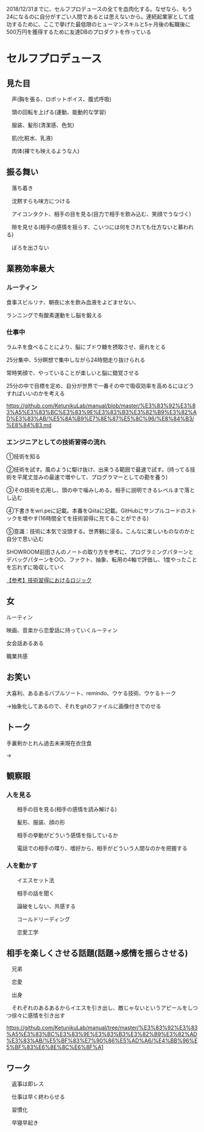 2018/12/31までに、セルフプロデュースの全てを血肉化する。なぜなら、もう24になるのに自分がすごい人間であるとは思えないから。連続起業家として成功するために、ここで挙げた最低限のヒューマンスキルと5ヶ月後の転職後に500万円を獲得するために友達DBのプロダクトを作っている

# セルフプロデュース

## 見た目

　声(胸を張る、ロボットボイス、腹式呼吸)

　頭の回転を上げる(運動、能動的な学習)

　服装、髪形(清潔感、色気)

　肌(化粧水、乳液)

　肉体(裸でも映えるような人)

## 振る舞い

　落ち着き

　沈黙すらも味方につける

　アイコンタクト、相手の目を見る(目力で相手を飲み込む、笑顔でうなづく)

　隙を見せる(相手の感情を揺らす、こいつには何をされても仕方ないと慕われる)

　ぼろを出さない
 
## 業務効率最大

### ルーティン
  食事スピルリナ、朝夜に水を飲み血液をよどませない、

  ランニングで有酸素運動をし脳を鍛える

### 仕事中
  ラムネを食べることにより、脳にブドウ糖を摂取させ、疲れをとる

  25分集中、5分瞑想で集中しながら24時間走り抜けられる

  常時笑顔で、やっていることが楽しいと脳に錯覚させる
  
  25分の中で目標を定め、自分が世界で一番その中で吸収効率を高めるにはどうすればいいのかを考える

https://github.com/KetunikuLab/manual/blob/master/%E3%83%92%E3%83%A5%E3%83%BC%E3%83%9E%E3%83%B3%E3%82%B9%E3%82%AD%E3%83%AB/%E5%8A%B9%E7%8E%87%E5%8C%96/%E8%84%B3/%E8%84%B3.md

### エンジニアとしての技術習得の流れ

①技術を知る

②技術を試す。風のように駆け抜け、出来うる範囲で最速で試す。(持ってる技術を平尾丈並みの最速で増やして、プログラマーとしての勘を養う)

③その技術を応用し、頭の中で噛みしめる。相手に説明できるレベルまで落とし込む

④下書きをwri.peに記載。本番をQiitaに記載。GitHubにサンプルコードのストックを増やす(16時間全てを技術習得に充てることができる)

⑤意識：技術に本気で没頭する。世界観に浸る。こんなに楽しいものなのかと自分で思い込む

SHOWROOM前田さんのノートの取り方を参考に、プログラミングパターンとデバッグパターンを○○、ファクト、抽象、転用の4軸で評価し、1度やったことを忘れずに吸収していく

[【参考】技術習得におけるロジック](https://github.com/KetunikuLab/manual/blob/master/%E7%B5%84%E7%B9%94%E7%B5%8C%E5%96%B6/%E3%82%A8%E3%83%B3%E3%82%B8%E3%83%8B%E3%82%A2/%E3%82%A8%E3%83%B3%E3%82%B8%E3%83%8B%E3%82%A2%E6%80%9D%E8%80%83/%E6%8A%80%E8%A1%93%E7%BF%92%E5%BE%97%E3%81%AB%E3%81%8A%E3%81%84%E3%81%A6%E3%81%AE%E3%83%AD%E3%82%B8%E3%83%83%E3%82%AF.md)

## 女
ルーティン

映画、音楽から恋愛話に持っていくルーティン

女会話あるある

職業共感

## お笑い
大喜利、あるあるバブルソート、remindo、ウケる技術、ウケるトーク

→抽象化してあるので、それをgitのファイルに画像付きでのせる

## トーク
手裏剣かとれん過去未来現在衣住食

→


## 観察眼

### 人を見る

　　相手の目を見る(相手の感情を読み解ける)

　　髪形、服装、顔の形

　　相手の挙動がどういう感情を指しているか

　　電話での相手の喋り、嗜好から、相手がどういう人間なのかを把握する

### 人を動かす

　　イエスセット法

　　相手の話を聞く

　　論破をしない、共感する

　　コールドリーディング

　　恋愛工学
　　
 ## 相手を楽しくさせる話題(話題→感情を揺らさせる)

　兄弟

　恋愛

　出身

　それぞれのあるあるからイエスを引き出し、敵じゃないというアピールをしつつ徐々に感情を引き出す

https://github.com/KetunikuLab/manual/tree/master/%E3%83%92%E3%83%A5%E3%83%BC%E3%83%9E%E3%83%B3%E3%82%B9%E3%82%AD%E3%83%AB/%E5%BF%83%E7%90%86%E5%AD%A6/%E4%BB%96%E5%BF%83%E6%8E%8C%E6%8F%A1


## ワーク

　返事は即レス

　仕事は早く終わらせる

　習慣化

　早寝早起き
